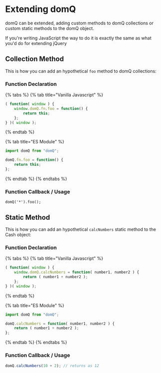 # Extending domQ

domQ can be extended, adding custom methods to domQ collections or custom static methods to the domQ object.

If you're writing JavaScript the way to do it is exactly the same as what you'd do for extending jQuery

## Collection Method

This is how you can add an hypothetical `foo` method to domQ collections:

### Function Declaration

{% tabs %}
{% tab title="Vanilla Javascript" %}
```javascript
( function( window ) {
    window.domQ.fn.foo = function() {
        return this;
    };
} )( window );
```
{% endtab %}

{% tab title="ES Module" %}
```javascript
import domQ from "domQ";

domQ.fn.foo = function() {
    return this;
};
```
{% endtab %}
{% endtabs %}

### Function Callback / Usage

```text
domQ('*').foo();
```

## Static Method

This is how you can add an hypothetical `calcNumbers` static method to the Cash object:

### Function Declaration

{% tabs %}
{% tab title="Vanilla Javascript" %}
```javascript
( function( window ) {
    window.domQ.calcNumbers = function( number1, number2 ) {
        return ( number1 + number2 );
    };
} )( window );
```
{% endtab %}

{% tab title="ES Module" %}
```javascript
import domQ from "domQ";

domQ.calcNumbers = function( number1, number2 ) {
    return ( number1 + number2 );
};
```
{% endtab %}
{% endtabs %}

### Function Callback / Usage

```javascript
domQ.calcNumbers(10 + 2); // returns as 12
```

